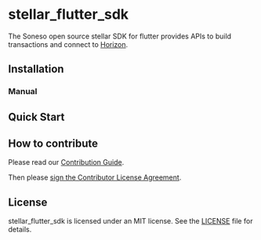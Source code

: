# stellar_flutter_sdk

The Soneso open source stellar SDK for flutter provides APIs to build transactions and connect to [Horizon](https://github.com/stellar/horizon).


## Installation

### Manual


## Quick Start

## How to contribute

Please read our [Contribution Guide](https://github.com/Soneso/stellar_flutter_sdk/blob/master/CONTRIBUTING.md).

Then please [sign the Contributor License Agreement](https://goo.gl/forms/hS2KOI8d7WcelI892).

## License

stellar_flutter_sdk is licensed under an MIT license. See the [LICENSE](https://github.com/Soneso/stellar_flutter_sdk/blob/master/LICENSE) file for details.



